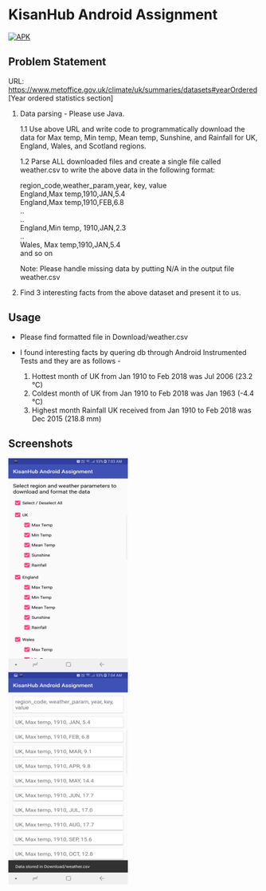 # KisanHub Android Assignment

[![APK](https://img.shields.io/badge/Download%20APK-v1.0-brightgreen.svg)](https://github.com/hrishikesh-kadam/kisan-hub-android-assignment/raw/master/KisanHub%20Android%20Assignment.apk)

## Problem Statement

URL: https://www.metoffice.gov.uk/climate/uk/summaries/datasets#yearOrdered [Year ordered
statistics section]

1. Data parsing - Please use Java.

    1.1 Use above URL and write code to programmatically download the data for Max temp, Min
    temp, Mean temp, Sunshine, and Rainfall for UK, England, Wales, and Scotland regions.

    1.2 Parse ALL downloaded files and create a single file called weather.csv to write the above
    data in the following format:

    region_code,weather_param,year, key, value<br>
    England,Max temp,1910,JAN,5.4<br>
    England,Max temp,1910,FEB,6.8<br>
    ..<br>
    ..<br>
    England,Min temp, 1910,JAN,2.3<br>
    ..<br>
    Wales, Max temp,1910,JAN,5.4<br>
    and so on

    Note: Please handle missing data by putting N/A in the output file weather.csv

2. Find 3 interesting facts from the above dataset and present it to us.

## Usage

- Please find formatted file in Download/weather.csv
- I found interesting facts by quering db through Android Instrumented Tests and they are as follows -

  1. Hottest month of UK from Jan 1910 to Feb 2018 was Jul 2006 (23.2 °C)
  2. Coldest month of UK from Jan 1910 to Feb 2018 was Jan 1963 (-4.4 °C)
  3. Highest month Rainfall UK received from Jan 1910 to Feb 2018 was Dec 2015 (218.8 mm)

## Screenshots

<img src="https://github.com/hrishikesh-kadam/kisan-hub-android-assignment/raw/master/screenshots/Screenshot_20180301-070346.jpg" width="240" height="426">&nbsp;&nbsp;&nbsp;&nbsp;&nbsp;&nbsp;&nbsp;&nbsp;
<img src="https://github.com/hrishikesh-kadam/kisan-hub-android-assignment/raw/master/screenshots/Screenshot_20180301-070402.jpg" width="240" height="426"><br/><br/><br/>